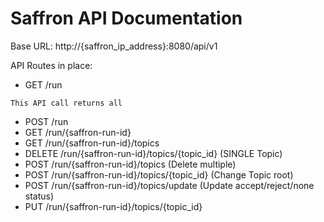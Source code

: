 Saffron API Documentation
=========================


Base URL: http://{saffron_ip_address}:8080/api/v1

API Routes in place:

* GET /run

`This API call returns all `

* POST /run
* GET /run/{saffron-run-id}
* GET /run/{saffron-run-id}/topics
* DELETE /run/{saffron-run-id}/topics/{topic_id} (SINGLE Topic)
* POST /run/{saffron-run-id}/topics (Delete multiple)
* POST /run/{saffron-run-id}/topics/{topic_id} (Change Topic root)
* POST /run/{saffron-run-id}/topics/update (Update accept/reject/none status)
* PUT /run/{saffron-run-id}/topics/{topic_id}
